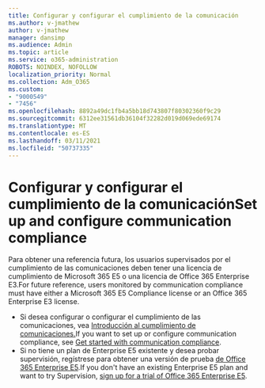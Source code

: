 ```yaml
---
title: Configurar y configurar el cumplimiento de la comunicación
ms.author: v-jmathew
author: v-jmathew
manager: dansimp
ms.audience: Admin
ms.topic: article
ms.service: o365-administration
ROBOTS: NOINDEX, NOFOLLOW
localization_priority: Normal
ms.collection: Adm_O365
ms.custom:
- "9000549"
- "7456"
ms.openlocfilehash: 8892a49dc1fb4a5bb18d743807f80302360f9c29
ms.sourcegitcommit: 6312ee31561db36104f32282d019d069ede69174
ms.translationtype: MT
ms.contentlocale: es-ES
ms.lasthandoff: 03/11/2021
ms.locfileid: "50737335"
---
```

# <a name="set-up-and-configure-communication-compliance"></a><span data-ttu-id="4d1ba-102">Configurar y configurar el cumplimiento de la comunicación</span><span class="sxs-lookup"><span data-stu-id="4d1ba-102">Set up and configure communication compliance</span></span>

<span data-ttu-id="4d1ba-103">Para obtener una referencia futura, los usuarios supervisados por el cumplimiento de las comunicaciones deben tener una licencia de cumplimiento de Microsoft 365 E5 o una licencia de Office 365 Enterprise E3.</span><span class="sxs-lookup"><span data-stu-id="4d1ba-103">For future reference, users monitored by communication compliance must have either a Microsoft 365 E5 Compliance license or an Office 365 Enterprise E3 license.</span></span>

* <span data-ttu-id="4d1ba-104">Si desea configurar o configurar el cumplimiento de las comunicaciones, vea [Introducción al cumplimiento de comunicaciones.](https://go.microsoft.com/fwlink/?linkid=2111549)</span><span class="sxs-lookup"><span data-stu-id="4d1ba-104">If you want to set up or configure communication compliance, see [Get started with communication compliance](https://go.microsoft.com/fwlink/?linkid=2111549).</span></span>
* <span data-ttu-id="4d1ba-105">Si no tiene un plan de Enterprise E5 existente y desea probar supervisión, regístrese para obtener una versión de prueba [de Office 365 Enterprise E5](https://go.microsoft.com/fwlink/p/?LinkID=698279).</span><span class="sxs-lookup"><span data-stu-id="4d1ba-105">If you don't have an existing Enterprise E5 plan and want to try Supervision, [sign up for a trial of Office 365 Enterprise E5](https://go.microsoft.com/fwlink/p/?LinkID=698279).</span></span>
